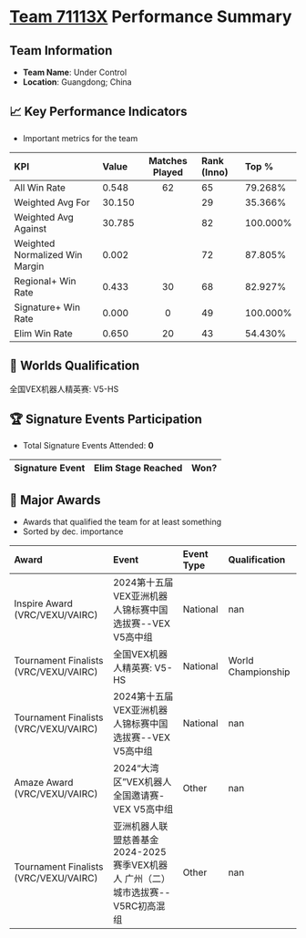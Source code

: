 # [Team 71113X](https://https://www.robotevents.com/teams/V5RC/71113X) Performance Summary

##  Team Information
- **Team Name**: Under Control
- **Location**: Guangdong; China

## 📈 Key Performance Indicators
- Important metrics for the team

| KPI | Value | Matches Played | Rank (Inno) | Top % |
|:---|:-----|:--------------:|:----|:-----|
| All Win Rate | 0.548 | 62 | 65 | 79.268% |
| Weighted Avg For | 30.150 |  | 29 | 35.366% |
| Weighted Avg Against | 30.785 |  | 82 | 100.000% |
| Weighted Normalized Win Margin | 0.002 |  | 72 | 87.805% |
| Regional+ Win Rate | 0.433 | 30 | 68 | 82.927% |
| Signature+ Win Rate | 0.000 | 0 | 49 | 100.000% |
| Elim Win Rate | 0.650 | 20 | 43 | 54.430% |


## 🎯 Worlds Qualification
全国VEX机器人精英赛: V5-HS

## 🏆 Signature Events Participation
- Total Signature Events Attended: **0**

| Signature Event | Elim Stage Reached | Won? |
|:----------------|:-------------------|:----|


## 🥇 Major Awards
- Awards that qualified the team for at least something
- Sorted by dec. importance

| Award | Event | Event Type | Qualification |
|:------|:------|:-----------|:--------------|
| Inspire Award (VRC/VEXU/VAIRC) | 2024第十五届VEX亚洲机器人锦标赛中国选拔赛--VEX V5高中组 | National | nan |
| Tournament Finalists (VRC/VEXU/VAIRC) | 全国VEX机器人精英赛: V5-HS | National | World Championship |
| Tournament Finalists (VRC/VEXU/VAIRC) | 2024第十五届VEX亚洲机器人锦标赛中国选拔赛--VEX V5高中组 | National | nan |
| Amaze Award (VRC/VEXU/VAIRC) | 2024“大湾区”VEX机器人全国邀请赛-VEX V5高中组 | Other | nan |
| Tournament Finalists (VRC/VEXU/VAIRC) | 亚洲机器人联盟慈善基金2024-2025赛季VEX机器人 广州（二）城市选拔赛--V5RC初高混组 | Other | nan |

